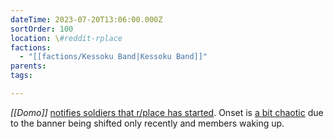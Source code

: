 ```yaml
---
dateTime: 2023-07-20T13:06:00.000Z
sortOrder: 100
location: \#reddit-rplace
factions:
  - "[[factions/Kessoku Band|Kessoku Band]]"
parents: 
tags: 

---
```

*[[Domo]]* [notifies soldiers that r/place has started](discord://discord.com/channels/1093664259273130084/1131230952119615600/1131572903176044644). Onset is [a bit chaotic](discord://discord.com/channels/1093664259273130084/1131230952119615600/1131572953784533124) due to the banner being shifted only recently and members waking up.
